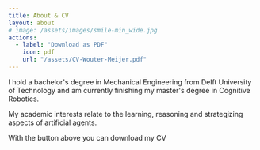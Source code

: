 ```yaml
---
title: About & CV
layout: about
# image: /assets/images/smile-min_wide.jpg
actions:
  - label: "Download as PDF"
    icon: pdf
    url: "/assets/CV-Wouter-Meijer.pdf"
---
```


I hold a bachelor's degree in Mechanical Engineering from Delft University of Technology and am currently finishing my master's degree in Cognitive Robotics.

My academic interests relate to the learning, reasoning and strategizing aspects of artificial agents.

With the button above you can download my CV